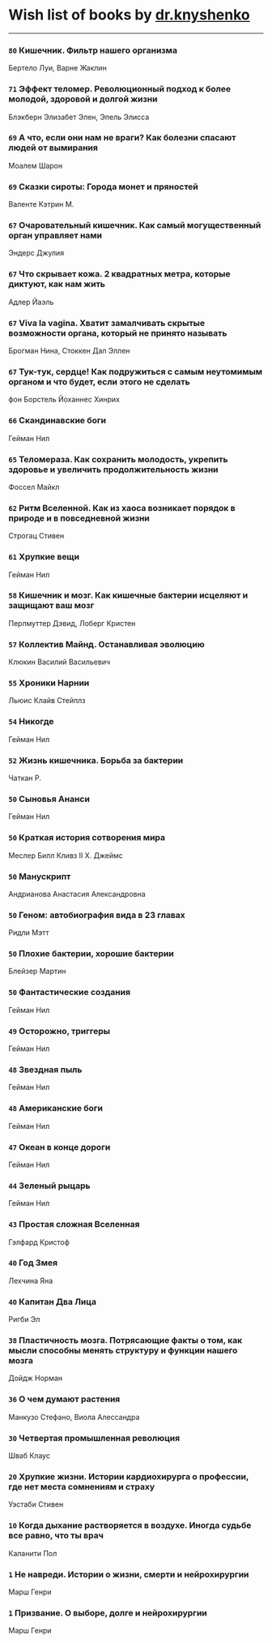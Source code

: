 # Wish list of books by [dr.knyshenko](http://vk.com/id135846026)
---

### `80` Кишечник. Фильтр нашего организма
Бертело Луи, Варне Жаклин

### `71` Эффект теломер. Революционный подход к более молодой, здоровой и долгой жизни
Блэкберн Элизабет Элен, Эпель Элисса

### `69` А что, если они нам не враги? Как болезни спасают людей от вымирания
Моалем Шарон

### `69` Сказки сироты: Города монет и пряностей
Валенте Кэтрин М.

### `67` Очаровательный кишечник. Как самый могущественный орган управляет нами
Эндерс Джулия

### `67` Что скрывает кожа. 2 квадратных метра, которые диктуют, как нам жить
Адлер Йаэль

### `67` Viva la vagina. Хватит замалчивать скрытые возможности органа, который не принято называть
Брогман Нина, Стоккен Дал Эллен

### `67` Тук-тук, сердце! Как подружиться с самым неутомимым органом и что будет, если этого не сделать
фон Борстель Йоханнес Хинрих

### `66` Скандинавские боги
Гейман Нил

### `65` Теломераза. Как сохранить молодость, укрепить здоровье и увеличить продолжительность жизни
Фоссел Майкл

### `62` Ритм Вселенной. Как из хаоса возникает порядок в природе и в повседневной жизни
Строгац Стивен

### `61` Хрупкие вещи
Гейман Нил

### `58` Кишечник и мозг. Как кишечные бактерии исцеляют и защищают ваш мозг
Перлмуттер Дэвид, Лоберг Кристен

### `57` Коллектив Майнд. Останавливая эволюцию
Клюкин Василий Васильевич

### `55` Хроники Нарнии
Льюис Клайв Стейплз

### `54` Никогде
Гейман Нил

### `52` Жизнь кишечника. Борьба за бактерии
Чаткан Р.

### `50` Сыновья Ананси
Гейман Нил

### `50` Краткая история сотворения мира
Меслер Билл Кливз II Х. Джеймс

### `50` Манускрипт
Андрианова Анастасия Александровна

### `50` Геном: автобиография вида в 23 главах
Ридли Мэтт

### `50` Плохие бактерии, хорошие бактерии
Блейзер Мартин

### `50` Фантастические создания
Гейман Нил

### `49` Осторожно, триггеры
Гейман Нил

### `48` Звездная пыль
Гейман Нил

### `48` Американские боги
Гейман Нил

### `47` Океан в конце дороги
Гейман Нил

### `44` Зеленый рыцарь
Гейман Нил

### `43` Простая сложная Вселенная
Гэлфард Кристоф

### `40` Год Змея
Лехчина Яна

### `40` Капитан Два Лица
Ригби Эл

### `38` Пластичность мозга. Потрясающие факты о том, как мысли способны менять структуру и функции нашего мозга
Дойдж Норман

### `36` О чем думают растения
Манкузо Стефано, Виола Алессандра

### `30` Четвертая промышленная революция
Шваб Клаус

### `20` Хрупкие жизни. Истории кардиохирурга о профессии, где нет места сомнениям и страху
Уэстаби Стивен

### `10` Когда дыхание растворяется в воздухе. Иногда судьбе все равно, что ты врач
Каланити Пол

### `1` Не навреди. Истории о жизни, смерти и нейрохирургии
Марш Генри

### `1` Призвание. О выборе, долге и нейрохирургии
Марш Генри

